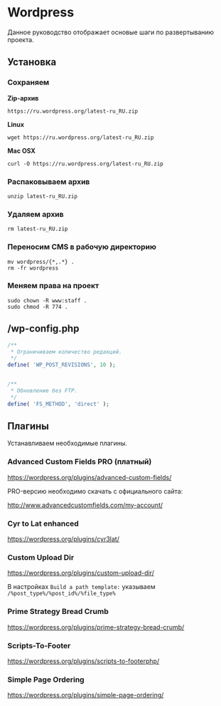 # Wordpress
Данное руководство отображает основые шаги по развертыванию проекта.

## Установка

### Сохраняем

__Zip-архив__
```
https://ru.wordpress.org/latest-ru_RU.zip
```

__Linux__
```
wget https://ru.wordpress.org/latest-ru_RU.zip
```

__Mac OSX__
```
curl -O https://ru.wordpress.org/latest-ru_RU.zip
```

### Распаковываем архив
```
unzip latest-ru_RU.zip
```

### Удаляем архив
```
rm latest-ru_RU.zip
```

### Переносим CMS в рабочую директорию
```
mv wordpress/{*,.*} .
rm -fr wordpress
```

### Меняем права на проект
```
sudo chown -R www:staff .
sudo chmod -R 774 .
```
## /wp-config.php
```PHP
/**
 * Ограничиваем количество редакций.
 */
define( 'WP_POST_REVISIONS', 10 );


/**
 * Обновление без FTP.
 */
define( 'FS_METHOD', 'direct' );
```

## Плагины
Устанавливаем необходимые плагины.


### Advanced Custom Fields PRO (платный)
https://wordpress.org/plugins/advanced-custom-fields/

PRO-версию необходимо скачать с официального сайта:

http://www.advancedcustomfields.com/my-account/


### Cyr to Lat enhanced
https://wordpress.org/plugins/cyr3lat/


### Custom Upload Dir
https://wordpress.org/plugins/custom-upload-dir/

В настройках `Build a path template:` указываем `/%post_type%/%post_id%/%file_type%`


### Prime Strategy Bread Crumb
https://wordpress.org/plugins/prime-strategy-bread-crumb/


### Scripts-To-Footer
https://wordpress.org/plugins/scripts-to-footerphp/


### Simple Page Ordering
https://wordpress.org/plugins/simple-page-ordering/